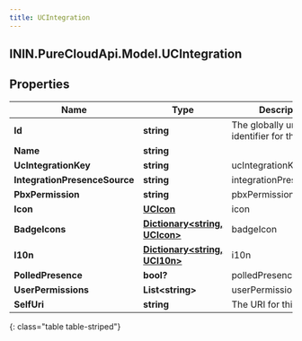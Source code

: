```yaml
---
title: UCIntegration
---
```

## ININ.PureCloudApi.Model.UCIntegration

## Properties

|Name | Type | Description | Notes|
|------------ | ------------- | ------------- | -------------|
| **Id** | **string** | The globally unique identifier for the object. | [optional] |
| **Name** | **string** |  | [optional] |
| **UcIntegrationKey** | **string** | ucIntegrationKey | |
| **IntegrationPresenceSource** | **string** | integrationPresenceType | |
| **PbxPermission** | **string** | pbxPermission | |
| **Icon** | [**UCIcon**](UCIcon.html) | icon | |
| **BadgeIcons** | [**Dictionary&lt;string, UCIcon&gt;**](UCIcon.html) | badgeIcon | |
| **I10n** | [**Dictionary&lt;string, UCI10n&gt;**](UCI10n.html) | i10n | |
| **PolledPresence** | **bool?** | polledPresence | |
| **UserPermissions** | **List&lt;string&gt;** | userPermissions | |
| **SelfUri** | **string** | The URI for this object | [optional] |
{: class="table table-striped"}


